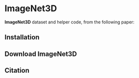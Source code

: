 # ImageNet3D

**ImageNet3D** dataset and helper code, from the following paper:

## Installation

## Download ImageNet3D

## Citation
